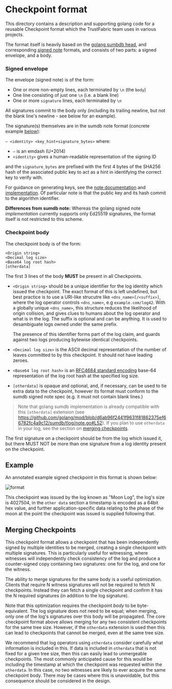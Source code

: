 # Checkpoint format

This directory contains a description and supporting golang code for
a reusable Checkpoint format which the TrustFabric team uses in various
projects.

The format itself is heavily based on the
[golang sumbdb head](https://sum.golang.org/latest), and corresponding
[signed note](https://pkg.go.dev/golang.org/x/mod/sumdb/note) formats, 
and consists of two parts: a signed envelope, and a body.

### Signed envelope

The envelope (signed note) is of the form:

* One or more non-empty lines, each terminated by `\n` (the `body`)
* One line consisting of just one `\n` (i.e. a blank line)
* One or more `signature` lines, each terminated by `\n`

All signatures commit to the body only (including its trailing newline, but not
the blank line's newline - see below for an example).

The signature(s) themselves are in the sumdb note format (concrete example
[below](#example)):

`– <identity> <key_hint+signature_bytes>`
where:

* `–` is an emdash (U+2014)
* `<identity>` gives a human-readable representation of the signing ID

and the `signature_bytes` are prefixed with the first 4 bytes of the SHA256 hash
of the associated public key to act as a hint in identifying the correct key to
verify with.

For guidance on generating keys, see the
[note documentation](https://pkg.go.dev/golang.org/x/mod/sumdb/note#hdr-Generating_Keys)
and [implementation](https://cs.opensource.google/go/x/mod/+/master:sumdb/note/note.go;l=368;drc=ed3ec21bb8e252814c380df79a80f366440ddb2d).
Of particular note is that the public key and its hash commit to the algorithm
identifier.

**Differences from sumdb note:**
Whereas the golang signed note *implementation* currently supports only Ed25519
signatures, the format itself is not restricted to this scheme.

### Checkpoint body

The checkpoint body is of the form:

```text
<Origin string>
<Decimal log size>
<Base64 log root hash>
[otherdata]
```

The first 3 lines of the body **MUST** be present in all Checkpoints.

* `<Origin string>` should be a unique identifier for the log identity which issued the checkpoint.
  The exact format of this is left undefined, but best practice is to use a URI-like strucutre like
  `<dns_name>[/<suffix>]`, where the log operator controls `<dns_name>`, e.g `example.com/log42`.
  With a globally unique `<dns_name>`, this structure reduces the likelihood of origin collision,
  and gives clues to humans about the log operator and what is in the log. The suffix is optional
  and can be anything. It is used to desambiguate logs owned under the same prefix.

  The presence of this identifier forms part of the log claim, and guards against two
  logs producing bytewise identical checkpoints.

* `<Decimal log size>` is the ASCII decimal representation of the number of leaves committed
  to by this checkpoint. It should not have leading zeroes.

* `<Base64 log root hash>` is an
  [RFC4684 standard encoding](https://datatracker.ietf.org/doc/html/rfc4648#section-4) base-64
  representation of the log root hash at the specified log size.

* `[otherdata]` is opaque and optional, and, if necessary, can be used to tie extra
  data to the checkpoint, however its format must conform to the sumdb signed
  note spec (e.g. it must not contain blank lines.)

> Note that golang sumdb implementation is already compatible with this
`[otherdata]` extension (see
<https://github.com/golang/mod/blob/d6ab96f2441f9631f81862375ef66782fc4a9c12/sumdb/tlog/note.go#L52>).
If you plan to use `otherdata` in your log, see the section on [merging checkpoints](#merging-checkpoints).

The first signature on a checkpoint should be from the log which issued it, but there MUST NOT
be more than one signature from a log identity present on the checkpoint.

## Example

An annotated example signed checkpoint in this format is shown below:

![format](images/format.png)


This checkpoint was issued by the log known as "Moon Log", the log's size is
4027504, in the `other data` section a timestamp is encoded as a 64bit hex
value, and further application-specific data relating to the phase of the moon
at the point the checkpoint was issued is supplied following that.

## Merging Checkpoints

This checkpoint format allows a checkpoint that has been independently signed by
multiple identities to be merged, creating a single checkpoint with multiple
signatures. This is particularly useful for witnessing, where witnesses will
independently check consistency of the log and produce a counter-signed copy
containing two signatures: one for the log, and one for the witness.

The ability to merge signatures for the same body is a useful optimization.
Clients that require N witness signatures will not be required to fetch N checkpoints.
Instead they can fetch a single checkpoint and confirm it has the N required
signatures (in addition to the log signature).

Note that this optimization requires the checkpoint _body_ to be byte-equivalent.
The log signature does not need to be equal; when merging, only one of the log's
signatures over this body will be propagated. The core checkpoint format above
allows merging for any two consistent checkpoints for the same tree size.
However, if the `otherdata` extension is used then this can lead to checkpoints
that cannot be merged, even at the same tree size.

We recommend that log operators using `otherdata` consider carefully what
information is included in this. If data is included in `otherdata` that is not
fixed for a given tree size, then this can easily lead to unmergeable checkpoints.
The most commonly anticipated cause for this would be including the timestamp at
which the checkpoint was requested within the `otherdata`. In this case, no two
witnesses are likely to ever acquire the same checkpoint body. There may be cases
where this is unavoidable, but this consequence should be considered in the design.
